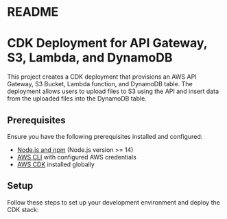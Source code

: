 # README

# CDK Deployment for API Gateway, S3, Lambda, and DynamoDB

This project creates a CDK deployment that provisions an AWS API Gateway, S3 Bucket, Lambda function, and DynamoDB table. The deployment allows users to upload files to S3 using the API and insert data from the uploaded files into the DynamoDB table.

## Prerequisites

Ensure you have the following prerequisites installed and configured:

- [Node.js and npm](https://nodejs.org/) (Node.js version >= 14)
- [AWS CLI](https://aws.amazon.com/cli/) with configured AWS credentials
- [AWS CDK](https://docs.aws.amazon.com/cdk/latest/guide/getting_started.html) installed globally

## Setup

Follow these steps to set up your development environment and deploy the CDK stack:


